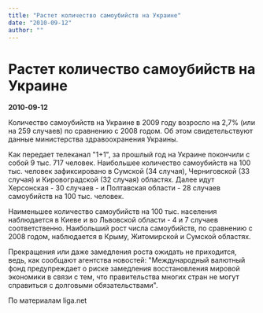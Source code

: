 ```yaml
---
title: "Растет количество самоубийств на Украине"
date: "2010-09-12"
author: ""
---
```


# Растет количество самоубийств на Украине

**2010-09-12** 

Количество самоубийств на Украине в 2009 году возросло на 2,7% (или на 259 случаев) по сравнению с 2008 годом. Об этом свидетельствуют данные министерства здравоохранения Украины.

Как передает телеканал "1+1", за прошлый год на Украине покончили с собой 9 тыс. 717 человек. Наибольшее количество самоубийств на 100 тыс. человек зафиксировано в Сумской (34 случая), Черниговской (33 случая) и Кировоградской (32 случая) областях. Далее идут Херсонская - 30 случаев - и Полтавская области - 28 случаев самоубийств на 100 тыс. человек.

Наименьшее количество самоубийств на 100 тыс. населения наблюдается в Киеве и во Львовской области - 4 и 7 случаев соответственно. Наибольший рост числа самоубийств, по сравнению с 2008 годом, наблюдается в Крыму, Житомирской и Сумской областях.

Прекращения или даже замедления роста ожидать не приходится, ведь, как сообщают агентства новостей: "Международный валютный фонд предупреждает о риске замедления восстановления мировой экономики в связи с тем, что правительства многих стран не могут справиться с долговыми обязательствами".

По материалам liga.net